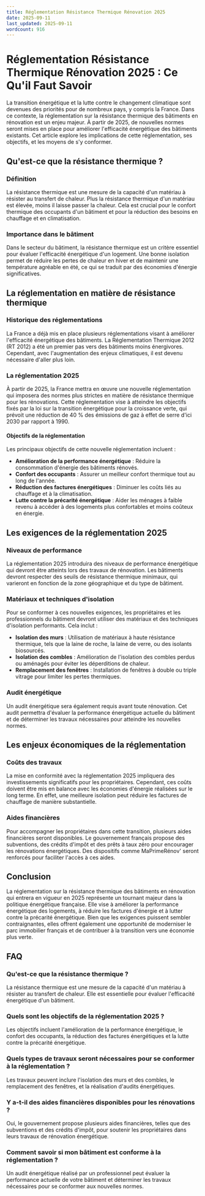 ```yaml
---
title: Réglementation Résistance Thermique Rénovation 2025
date: 2025-09-11
last_updated: 2025-09-11
wordcount: 916
---
```


# Réglementation Résistance Thermique Rénovation 2025 : Ce Qu'il Faut Savoir

La transition énergétique et la lutte contre le changement climatique sont devenues des priorités pour de nombreux pays, y compris la France. Dans ce contexte, la réglementation sur la résistance thermique des bâtiments en rénovation est un enjeu majeur. À partir de 2025, de nouvelles normes seront mises en place pour améliorer l'efficacité énergétique des bâtiments existants. Cet article explore les implications de cette réglementation, ses objectifs, et les moyens de s'y conformer.

## Qu'est-ce que la résistance thermique ?

### Définition

La résistance thermique est une mesure de la capacité d'un matériau à résister au transfert de chaleur. Plus la résistance thermique d'un matériau est élevée, moins il laisse passer la chaleur. Cela est crucial pour le confort thermique des occupants d'un bâtiment et pour la réduction des besoins en chauffage et en climatisation.

### Importance dans le bâtiment

Dans le secteur du bâtiment, la résistance thermique est un critère essentiel pour évaluer l'efficacité énergétique d'un logement. Une bonne isolation permet de réduire les pertes de chaleur en hiver et de maintenir une température agréable en été, ce qui se traduit par des économies d'énergie significatives.

## La réglementation en matière de résistance thermique

### Historique des réglementations

La France a déjà mis en place plusieurs réglementations visant à améliorer l'efficacité énergétique des bâtiments. La Réglementation Thermique 2012 (RT 2012) a été un premier pas vers des bâtiments moins énergivores. Cependant, avec l'augmentation des enjeux climatiques, il est devenu nécessaire d'aller plus loin.

### La réglementation 2025

À partir de 2025, la France mettra en œuvre une nouvelle réglementation qui imposera des normes plus strictes en matière de résistance thermique pour les rénovations. Cette réglementation vise à atteindre les objectifs fixés par la loi sur la transition énergétique pour la croissance verte, qui prévoit une réduction de 40 % des émissions de gaz à effet de serre d'ici 2030 par rapport à 1990.

#### Objectifs de la réglementation

Les principaux objectifs de cette nouvelle réglementation incluent :

- **Amélioration de la performance énergétique** : Réduire la consommation d'énergie des bâtiments rénovés.
- **Confort des occupants** : Assurer un meilleur confort thermique tout au long de l'année.
- **Réduction des factures énergétiques** : Diminuer les coûts liés au chauffage et à la climatisation.
- **Lutte contre la précarité énergétique** : Aider les ménages à faible revenu à accéder à des logements plus confortables et moins coûteux en énergie.

## Les exigences de la réglementation 2025

### Niveaux de performance

La réglementation 2025 introduira des niveaux de performance énergétique qui devront être atteints lors des travaux de rénovation. Les bâtiments devront respecter des seuils de résistance thermique minimaux, qui varieront en fonction de la zone géographique et du type de bâtiment.

### Matériaux et techniques d'isolation

Pour se conformer à ces nouvelles exigences, les propriétaires et les professionnels du bâtiment devront utiliser des matériaux et des techniques d'isolation performants. Cela inclut :

- **Isolation des murs** : Utilisation de matériaux à haute résistance thermique, tels que la laine de roche, la laine de verre, ou des isolants biosourcés.
- **Isolation des combles** : Amélioration de l'isolation des combles perdus ou aménagés pour éviter les déperditions de chaleur.
- **Remplacement des fenêtres** : Installation de fenêtres à double ou triple vitrage pour limiter les pertes thermiques.

### Audit énergétique

Un audit énergétique sera également requis avant toute rénovation. Cet audit permettra d'évaluer la performance énergétique actuelle du bâtiment et de déterminer les travaux nécessaires pour atteindre les nouvelles normes.

## Les enjeux économiques de la réglementation

### Coûts des travaux

La mise en conformité avec la réglementation 2025 impliquera des investissements significatifs pour les propriétaires. Cependant, ces coûts doivent être mis en balance avec les économies d'énergie réalisées sur le long terme. En effet, une meilleure isolation peut réduire les factures de chauffage de manière substantielle.

### Aides financières

Pour accompagner les propriétaires dans cette transition, plusieurs aides financières seront disponibles. Le gouvernement français propose des subventions, des crédits d'impôt et des prêts à taux zéro pour encourager les rénovations énergétiques. Des dispositifs comme MaPrimeRénov' seront renforcés pour faciliter l'accès à ces aides.

## Conclusion

La réglementation sur la résistance thermique des bâtiments en rénovation qui entrera en vigueur en 2025 représente un tournant majeur dans la politique énergétique française. Elle vise à améliorer la performance énergétique des logements, à réduire les factures d'énergie et à lutter contre la précarité énergétique. Bien que les exigences puissent sembler contraignantes, elles offrent également une opportunité de moderniser le parc immobilier français et de contribuer à la transition vers une économie plus verte.

## FAQ

### Qu'est-ce que la résistance thermique ?

La résistance thermique est une mesure de la capacité d'un matériau à résister au transfert de chaleur. Elle est essentielle pour évaluer l'efficacité énergétique d'un bâtiment.

### Quels sont les objectifs de la réglementation 2025 ?

Les objectifs incluent l'amélioration de la performance énergétique, le confort des occupants, la réduction des factures énergétiques et la lutte contre la précarité énergétique.

### Quels types de travaux seront nécessaires pour se conformer à la réglementation ?

Les travaux peuvent inclure l'isolation des murs et des combles, le remplacement des fenêtres, et la réalisation d'audits énergétiques.

### Y a-t-il des aides financières disponibles pour les rénovations ?

Oui, le gouvernement propose plusieurs aides financières, telles que des subventions et des crédits d'impôt, pour soutenir les propriétaires dans leurs travaux de rénovation énergétique.

### Comment savoir si mon bâtiment est conforme à la réglementation ?

Un audit énergétique réalisé par un professionnel peut évaluer la performance actuelle de votre bâtiment et déterminer les travaux nécessaires pour se conformer aux nouvelles normes.